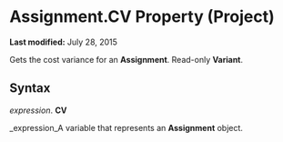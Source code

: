
# Assignment.CV Property (Project)

 **Last modified:** July 28, 2015

Gets the cost variance for an  **Assignment**. Read-only  **Variant**.

## Syntax

 _expression_. **CV**

 _expression_A variable that represents an  **Assignment** object.


